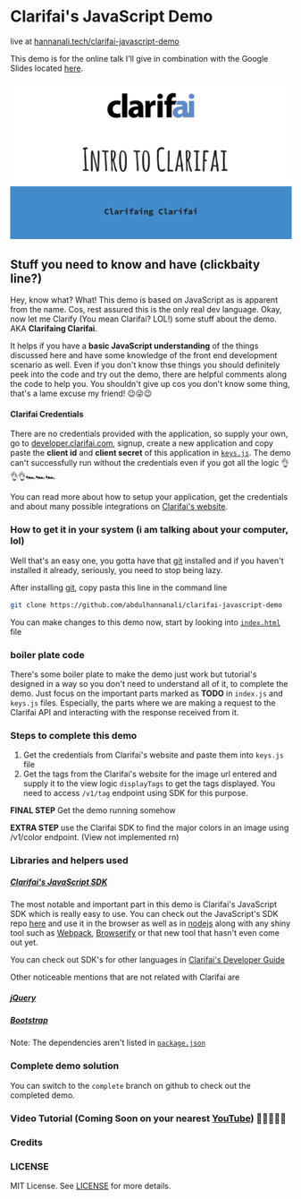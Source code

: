 # Clarifai's JavaScript  Demo 

live at [hannanali.tech/clarifai-javascript-demo](https://hannanali.tech/clarifai-javascript-demo)

This demo is for the online talk I'll  give in combination with the Google Slides located [here](https://goo.gl/A1su2P). 

[![first slide of the presentation](./assets/clarifai.svg)](https://goo.gl/A1su2P)


## Stuff you need to know and have (clickbaity line?)
Hey, know what? What! This demo is based on JavaScript as is apparent from the name. Cos, rest assured this is the only real dev language. Okay, now let me Clarify (You mean Clarifai? LOL!) some stuff about the demo. AKA **Clarifaing Clarifai**.

It helps if you have a **basic JavaScript understanding** of the things discussed here and have some knowledge of the front end development scenario as well. Even if you don't know thse things you should definitely peek into the code and try out the demo, there are helpful comments along the code to help you. You shouldn't give up cos you don't know some thing, that's a lame excuse my friend! 😉😜😉

#### Clarifai Credentials
There are no credentials provided with the application, so supply your own, go to [developer.clarifai.com](https://developer.clarifai.com), signup, create a new application and copy paste the **client id** and **client secret** of this application in [`keys.js`](./js/keys.js). The demo can't successfully run without the credentials even if you got all the logic 👌👌👌🏎🏎🏎

You can read more about how to setup your application, get the credentials and about many possible integrations on [Clarifai's website](https://clarifai.com).

### How to get it in your system (i am talking about your computer, lol)

Well that's an easy one, you gotta have that [git](https://git-scm.com/download) installed and if you haven't installed it already, seriously, you need to stop being lazy. 

After installing [git](https://git-scm.com/download), copy pasta this line in the command line

```bash
git clone https://github.com/abdulhannanali/clarifai-javascript-demo
```

You can make changes to this demo now, start by looking into [`index.html`](index.html) file

### boiler plate code

There's some boiler plate to make the demo just work but tutorial's designed in a way so you don't need to understand all of it, to complete the demo. Just focus on the important parts marked as **TODO** in `index.js` and `keys.js` files. Especially, the parts where we are making a request to  the Clarifai API and interacting with the response received from it.

### Steps to complete this demo

1. Get the credentials from Clarifai's website and paste them into `keys.js` file
2. Get the tags from the Clarifai's website for the image url entered and supply it to the view logic `displayTags` to get the tags displayed. You need to access `/v1/tag` endpoint using SDK for this purpose.

**FINAL STEP**
Get the demo running somehow

**EXTRA STEP**
use the Clarifai SDK to find the major colors in an image using /v1/color endpoint. (View not implemented rn)

### Libraries and helpers used

##### [Clarifai's JavaScript SDK](https://github.com/Clarifai/clarifai-javascript)
The most notable and important part in this demo is Clarifai's JavaScript SDK which is really easy to use. You can check out the JavaScript's SDK repo [here](https://github.com/Clarifai/clarifai-javascript) and use it in the browser as well as in [nodejs](https://nodejs.org) along with any shiny tool such as [Webpack](https://webpack.io), [Browserify](https://browserify.io) or that new tool that hasn't even come out yet. 

You can check out SDK's for other languages in [Clarifai's Developer Guide](https://developer.clarifai.com/guide)

Other noticeable mentions that are not related with Clarifai are 

##### [jQuery](https://jquery.com)
##### [Bootstrap](https://getbootstrap.com)

Note: The dependencies aren't listed in [`package.json`](package.json)

### Complete demo solution

You can switch to the `complete` branch on github to check out the completed demo.

### Video Tutorial (Coming Soon on your nearest [YouTube](https://youtube.com)) 🎉🎉🎉🎉🎉

### Credits

### LICENSE

MIT License. See [LICENSE](LICENSE) for more details.